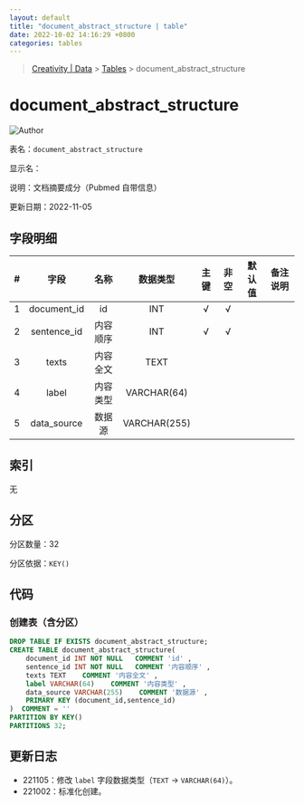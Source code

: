 ```yaml
---
layout: default
title: "document_abstract_structure | table"
date: 2022-10-02 14:16:29 +0800
categories: tables
---
```


> [Creativity | Data](/Creativity) > [Tables](/Creativity/tables) > document_abstract_structure

# document_abstract_structure

![Author](https://img.shields.io/badge/Author-MarioZZJ-blue)

表名：`document_abstract_structure`

显示名：

说明：文档摘要成分（Pubmed 自带信息）

更新日期：2022-11-05

## 字段明细

| **#** |  **字段**   | **名称** | **数据类型** | **主键** | **非空** | **默认值** | **备注说明** |
| :---: | :---------: | :------: | :----------: | :------: | :------: | :--------: | :----------: |
|   1   | document_id |    id    |     INT      |    √     |    √     |            |              |
|   2   | sentence_id | 内容顺序 |     INT      |    √     |    √     |            |              |
|   3   |    texts    | 内容全文 |     TEXT     |          |          |            |              |
|   4   |    label    | 内容类型 | VARCHAR(64)  |          |          |            |              |
|   5   | data_source |  数据源  | VARCHAR(255) |          |          |            |              |

## 索引

无

## 分区

分区数量：32

分区依据：`KEY()`

## 代码

### 创建表（含分区）

```SQL
DROP TABLE IF EXISTS document_abstract_structure;
CREATE TABLE document_abstract_structure(
    document_id INT NOT NULL   COMMENT 'id' ,
    sentence_id INT NOT NULL   COMMENT '内容顺序' ,
    texts TEXT    COMMENT '内容全文' ,
    label VARCHAR(64)    COMMENT '内容类型' ,
    data_source VARCHAR(255)    COMMENT '数据源' ,
    PRIMARY KEY (document_id,sentence_id)
)  COMMENT = ''
PARTITION BY KEY()
PARTITIONS 32;
```



## 更新日志

* 221105：修改 `label` 字段数据类型（`TEXT` -> `VARCHAR(64)`）。
* 221002：标准化创建。
